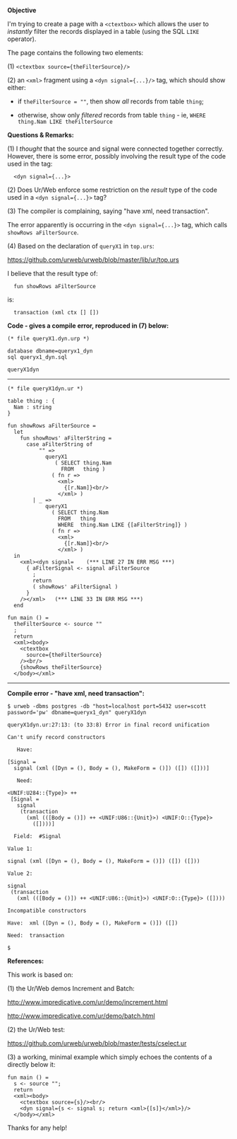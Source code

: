 **Objective**

I'm trying to create a page with a `<ctextbox>` which allows the user to *instantly* filter the records displayed in a table (using the SQL `LIKE` operator).

The page contains the following two elements:

(1) `<ctextbox source={theFilterSource}/>`

(2) an `<xml>` fragment using a `<dyn signal={...}/>` tag, which should show either:

- if `theFilterSource = ""`, then show *all* records from table `thing`;

- otherwise, show only *filtered* records from table `thing` - ie, `WHERE thing.Nam LIKE theFilterSource`


**Questions & Remarks:**

(1) I *thought* that the source and signal were connected together correctly. However, there is some error, possibly involving the result type of the code used in the tag: 
```
  <dyn signal={...}>
```

(2) Does Ur/Web enforce some restriction on the *result* type of the code used in a `<dyn signal={...}>` tag?


(3) The compiler is complaining, saying "have xml, need transaction". 

The error apparently is occurring in the `<dyn signal={...}>` tag, which calls `showRows aFilterSource`.


(4) Based on the declaration of `queryX1` in `top.urs`:

  https://github.com/urweb/urweb/blob/master/lib/ur/top.urs

I believe that the result type of:
```
  fun showRows aFilterSource
```
is:
```
  transaction (xml ctx [] [])
```


**Code - gives a compile error, reproduced in (7) below:**
```
(* file queryX1.dyn.urp *)

database dbname=queryx1_dyn
sql queryx1_dyn.sql

queryX1dyn
```
---
```
(* file queryX1dyn.ur *)

table thing : {
  Nam : string
}

fun showRows aFilterSource = 
  let 
    fun showRows' aFilterString = 
      case aFilterString of
          "" =>
            queryX1 
               ( SELECT thing.Nam 
                 FROM   thing )
              ( fn r => 
                <xml>
                  {[r.Nam]}<br/>
                </xml> )
        | _ =>
            queryX1 
              ( SELECT thing.Nam 
                FROM   thing
                WHERE  thing.Nam LIKE {[aFilterString]} )
              ( fn r => 
                <xml>
                  {[r.Nam]}<br/>
                </xml> )
  in
    <xml><dyn signal=    (*** LINE 27 IN ERR MSG ***)
      { aFilterSignal <- signal aFilterSource
        ;
        return
        ( showRows' aFilterSignal )
      } 
    /></xml>   (*** LINE 33 IN ERR MSG ***)
  end

fun main () =
  theFilterSource <- source ""
  ;
  return 
  <xml><body>
    <ctextbox
      source={theFilterSource}
    /><br/>
    {showRows theFilterSource}
  </body></xml>
```
---


**Compile error - "have xml, need transaction":**
```
$ urweb -dbms postgres -db "host=localhost port=5432 user=scott password='pw' dbname=queryx1_dyn" queryX1dyn

queryX1dyn.ur:27:13: (to 33:8) Error in final record unification

Can't unify record constructors

   Have: 

[Signal =
  signal (xml ([Dyn = (), Body = (), MakeForm = ()]) ([]) ([]))]

   Need: 

<UNIF:U284::{Type}> ++
 [Signal =
   signal
    (transaction
      (xml (([Body = ()]) ++ <UNIF:U86::{Unit}>) <UNIF:O::{Type}>
        ([])))]

  Field:  #Signal

Value 1: 

signal (xml ([Dyn = (), Body = (), MakeForm = ()]) ([]) ([]))

Value 2: 

signal
 (transaction
   (xml (([Body = ()]) ++ <UNIF:U86::{Unit}>) <UNIF:O::{Type}> ([])))

Incompatible constructors

Have:  xml ([Dyn = (), Body = (), MakeForm = ()]) ([])

Need:  transaction

$ 
```

**References:**

This work is based on:

(1) the Ur/Web demos Increment and Batch:

  http://www.impredicative.com/ur/demo/increment.html

  http://www.impredicative.com/ur/demo/batch.html

(2) the Ur/Web <cselect> test:

  https://github.com/urweb/urweb/blob/master/tests/cselect.ur

(3) a working, minimal example which simply echoes the contents of a <ctextbox> directly below it:
```
fun main () =
  s <- source "";
  return 
  <xml><body>
    <ctextbox source={s}/><br/>
    <dyn signal={s <- signal s; return <xml>{[s]}</xml>}/>
  </body></xml>
```

Thanks for any help!

###

